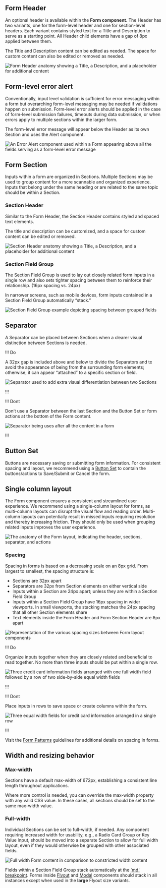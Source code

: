 ## Form Header

An optional header is available within the **Form component**. The Header has two variants, one for the form-level header and one for section-level headers. Each variant contains styled text for a Title and Description to serve as a starting point. All Header child elements have a gap of 8px applied between them.

The Title and Description content can be edited as needed. The space for custom content can also be edited or removed as needed.

![Form Header anatomy showing a Title, a Description, and a placeholder for additional content](/assets/components/form/layout/form-header-anatomy.png)

## Form-level error alert

Conventionally, input level validation is sufficient for error messaging within a form but overarching form-level messaging may be needed if validations happen on submission. Form-level error alerts should be applied in the case of form-level submission failures, timeouts during data submission, or when errors apply to multiple sections within the larger form.

The form-level error message will appear below the Header as its own Section and uses the Alert component.

![An Error Alert component used within a Form appearing above all the fields serving as a form-level error message](/assets/components/form/layout/form-layout-error.png)

## Form Section

Inputs within a form are organized in Sections. Multiple Sections may be used to group content for a more scannable and organized experience. Inputs that belong under the same heading or are related to the same topic should be within a Section.

### Section Header

Similar to the Form Header, the Section Header contains styled and spaced text elements.

The title and description can be customized, and a space for custom content can be edited or removed.

![Section Header anatomy showing a Title, a Description, and a placeholder for additional content](/assets/components/form/layout/form-section-anatomy.png)

### Section Field Group

The Section Field Group is used to lay out closely related form inputs in a single row and also sets tighter spacing between them to reinforce their relationship. (16px spacing vs. 24px)

In narrower screens, such as mobile devices, form inputs contained in a Section Field Group automatically “stack.”


![Section Field Group example depicting spacing between grouped fields](/assets/components/form/layout/form-section-fieldgroup.png)

## Separator

A Separator can be placed between Sections when a clearer visual distinction between Sections is needed.

!!! Do

A 32px gap is included above and below to divide the Separators and to avoid the appearance of being from the surrounding form elements; otherwise, it can appear “attached” to a specific section or field.

![Separator used to add extra visual differentiation between two Sections](/assets/components/form/layout/divider-spacing-do-1.png)

!!!

!!! Dont

Don’t use a Separator between the last Section and the Button Set or form actions at the bottom of the Form content.

![Separator being uses after all the content in a form](/assets/components/form/layout/divider-spacing-dont.png)

!!!

## Button Set

Buttons are necessary saving or submitting form information. For consistent spacing and layout, we recommend using a [Button Set](/patterns/form-patterns#button-sets) to contain the buttons/actions to Save/Submit or Cancel the form.

## Single column layout

The Form component ensures a consistent and streamlined user experience. We recommend using a single-column layout for forms, as multi-column layouts can disrupt the visual flow and reading order. Multi-column layouts can potentially result in missed inputs requiring resolution and thereby increasing friction. They should only be used when grouping related inputs improves the user experience.

![The anatomy of the Form layout, indicating the header, sections, separator, and actions](/assets/components/form/layout/form-anatomy.png)

### Spacing

Spacing in forms is based on a decreasing scale on an 8px grid. From largest to smallest, the spacing structure is:

- Sections are 32px apart
- Separators are 32px from Section elements on either vertical side
- Inputs within a Section are 24px apart; unless they are within a Section Field Group
- Inputs within a Section Field Group have 16px spacing in wider viewports. In small viewports, the stacking matches the 24px spacing that all other Section elements share
- Text elements inside the Form Header and Form Section Header are 8px apart

![Representation of the various spacing sizes between Form layout components](/assets/components/form/layout/form-layout-spacing.png)

!!! Do

Organize inputs together when they are closely related and beneficial to read together. No more than three inputs should be put within a single row.

![Three credit card information fields arranged with one full width field followed by a row of two side-by-side equal width fields](/assets/components/form/layout/form-do-rows.png)

!!!

!!! Dont

Place inputs in rows to save space or create columns within the form.

![Three equal width fields for credit card information arranged in a single row](/assets/components/form/layout/form-dont-rows.png)

!!!

Visit the [Form Patterns](/patterns/form-patterns) guidelines for additional details on spacing in forms.

## Width and resizing behavior

### Max-width

Sections have a default max-width of 672px, establishing a consistent line length throughout applications.

Where more control is needed, you can override the max-width property with any valid CSS value. In these cases, all sections should be set to the same max-width value.

### Full-width

Individual Sections can be set to full-width, if needed. Any component requiring increased width for usability, e.g., a Radio Card Group or Key Value Input, should be moved into a separate Section to allow for full width layout, even if they would otherwise be grouped with other associated fields.

![Full width Form content in comparison to constricted width content](/assets/components/form/layout/form-mixed-width-example.png)

Fields within a Section Field Group stack automatically at the ['md' breakpoint](/foundations/breakpoints). Forms inside [Flyout](/components/flyout) and [Modal](/components/modal) components should stack in all instances except when used in the **large** Flyout size variants.
